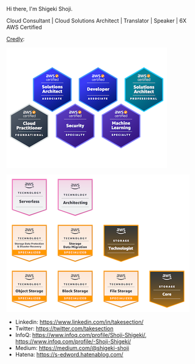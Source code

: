 Hi there, I'm Shigeki Shoji.

Cloud Consultant | Cloud Solutions Architect | Translator | Speaker | 6X AWS Certified

[Credly](https://www.credly.com/users/username.835c802c/badges):

![6x AWS Certified](badges.png)

![AWS Learning](learning.png)

* Linkedin: https://www.linkedin.com/in/takesection/
* Twitter: https://twitter.com/takesection
* InfoQ: https://www.infoq.com/profile/Shoji-Shigeki/, https://www.infoq.com/profile/-Shoji-Shigeki/
* Medium: https://medium.com/@shigeki-shoji
* Hatena: https://s-edword.hatenablog.com/
